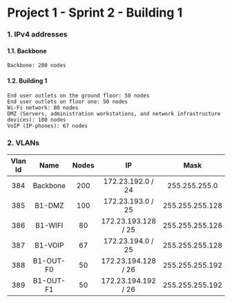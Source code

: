 # Project 1 - Sprint 2 - Building 1 #

### 1. IPv4 addresses ###
#### 1.1. Backbone ####
    Backbone: 200 nodes

#### 1.2. Building 1 ####
    End user outlets on the ground floor: 50 nodes
    End user outlets on floor one: 50 nodes
    Wi-Fi network: 80 nodes
    DMZ (Servers, administration workstations, and network infrastructure devices): 100 nodes
    VoIP (IP-phones): 67 nodes


### 2. VLANs ###

 | Vlan Id |   Name    | Nodes |         IP          |      Mask       |
 |:-------:|:---------:|:-----:|:-------------------:|:---------------:|
 |   384   | Backbone  |  200  |  172.23.192.0 / 24  |  255.255.255.0  |
 |   385   |  B1-DMZ   |  100  |  172.23.193.0 / 25  | 255.255.255.128 |
 |   386   |  B1-WIFI  |  80   | 172.23.193.128 / 25 | 255.255.255.128 | 
 |   387   |  B1-VOIP  |  67   |  172.23.194.0 / 25  | 255.255.255.128 |
 |   388   | B1-OUT-F0 |  50   | 172.23.194.128 / 26 | 255.255.255.192 |
 |   389   | B1-OUT-F1 |  50   | 172.23.194.192 / 26 | 255.255.255.192 |
